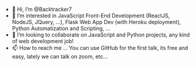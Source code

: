 - 👋 Hi, I’m @Backtracker7
- 👀 I’m interested in JavaScript Front-End Development (ReactJS, NodeJS, JQuery, ...), Flask Web App Dev (with Heroku deployment), Python Automatization and Scripting, ...
- 💞️ I’m looking to collaborate on JavaScript and Python projects, any kind of web development job!
- 📫 How to reach me ... You can use GitHub for the first talk, its free and easy, lately we can talk on zoom, etc...
